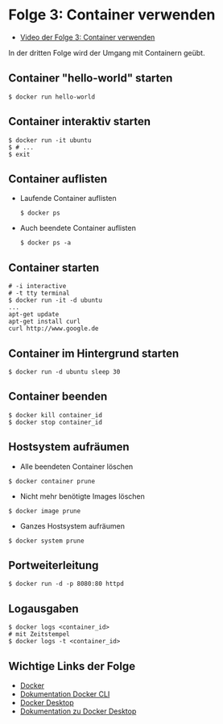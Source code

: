 # Folge 3: Container verwenden

- [Video der Folge 3: Container verwenden](https://www.youtube.com/watch?v=UxPm7IO9pP0)

In der dritten Folge wird der Umgang mit Containern geübt.

## Container "hello-world" starten

```shell
$ docker run hello-world
```

## Container interaktiv starten

```shell
$ docker run -it ubuntu
$ # ...
$ exit
```

## Container auflisten

- Laufende Container auflisten
  ```shell
  $ docker ps
  ```

- Auch beendete Container auflisten
  ```shell
  $ docker ps -a
  ```

## Container starten

```shell
# -i interactive
# -t tty terminal
$ docker run -it -d ubuntu
...
apt-get update
apt-get install curl
curl http://www.google.de
```

## Container im Hintergrund starten

```shell
$ docker run -d ubuntu sleep 30
```

## Container beenden

```shell
$ docker kill container_id
$ docker stop container_id
```

## Hostsystem aufräumen

- Alle beendeten Container löschen

```shell
$ docker container prune
```

- Nicht mehr benötigte Images löschen

```shell
$ docker image prune
```

- Ganzes Hostsystem aufräumen

```shell
$ docker system prune
```

## Portweiterleitung

```shell
$ docker run -d -p 8080:80 httpd
```

## Logausgaben

```shell
$ docker logs <container_id>
# mit Zeitstempel
$ docker logs -t <container_id>
```

## Wichtige Links der Folge

- [Docker](https://docker.com)
- [Dokumentation Docker CLI](https://docs.docker.com/engine/reference/commandline/cli/)
- [Docker Desktop](https://www.docker.com/products/docker-desktop)
- [Dokumentation zu Docker Desktop](https://docs.docker.com/desktop)
